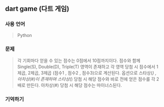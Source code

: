 ## dart game (다트 게임)

### 사용 언어
> Python

### 문제
> 각 기회마다 얻을 수 있는 점수는 0점에서 10점까지이다.
> 점수와 함께 Single(S), Double(D), Triple(T) 영역이 존재하고 각 영역 당첨 시 점수에서 1제곱, 2제곱, 3제곱 (점수1 , 점수2 , 점수3)으로 계산된다.
> 옵션으로 스타상(*) , 아차상(#)이 존재하며 스타상(*) 당첨 시 해당 점수와 바로 전에 얻은 점수를 각 2배로 만든다. 아차상(#) 당첨 시 해당 점수는 마이너스된다.
### 기억하기
